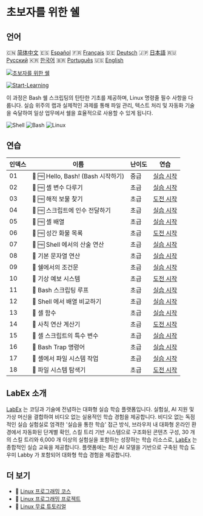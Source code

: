 # 초보자를 위한 쉘

## 언어

🇨🇳 [简体中文](README_zh.md) 🇪🇸 [Español](README_es.md) 🇫🇷 [Français](README_fr.md) 🇩🇪 [Deutsch](README_de.md) 🇯🇵 [日本語](README_ja.md) 🇷🇺 [Русский](README_ru.md) 🇰🇷 [한국어](README_ko.md) 🇧🇷 [Português](README_pt.md) 🇺🇸 [English](README.md) 

[![초보자를 위한 쉘](https://cover-creator.labex.io/shell-for-beginners.png?lang=ko)](https://labex.io/ko/courses/shell-for-beginners)

[![Start-Learning](https://img.shields.io/badge/Start-Learning-whitesmoke?style=for-the-badge)](https://labex.io/ko/courses/shell-for-beginners)

이 과정은 Bash 쉘 스크립팅의 탄탄한 기초를 제공하며, Linux 명령줄 필수 사항을 다룹니다. 실습 위주의 랩과 실제적인 과제를 통해 파일 관리, 텍스트 처리 및 자동화 기술을 숙달하여 일상 업무에서 쉘을 효율적으로 사용할 수 있게 됩니다.

![Shell](https://img.shields.io/badge/Shell-whitesmoke?style=for-the-badge&logo=shell)
![Bash](https://img.shields.io/badge/Bash-whitesmoke?style=for-the-badge&logo=bash)
![Linux](https://img.shields.io/badge/Linux-whitesmoke?style=for-the-badge&logo=linux)


## 연습

|   인덱스 | 이름                               | 난이도   | 연습                                                                                                                                     |
|----------|------------------------------------|----------|------------------------------------------------------------------------------------------------------------------------------------------|
|       01 | 🧩 🆓 Hello, Bash! (Bash 시작하기) | 중급     | <a target='_blank' href='https://labex.io/ko/labs/linux-hello-bash-388809?course=shell-for-beginners'>실습 시작</a>                      |
|       02 | 🧩 🆓 셸 변수 다루기               | 초급     | <a target='_blank' href='https://labex.io/ko/labs/shell-working-with-shell-variables-388810?course=shell-for-beginners'>실습 시작</a>    |
|       03 | 🎯 🆓 해적 보물 찾기               | 초급     | <a target='_blank' href='https://labex.io/ko/labs/shell-finding-the-pirate-s-treasure-388807?course=shell-for-beginners'>도전 시작</a>   |
|       04 | 🧩 🆓 스크립트에 인수 전달하기     | 초급     | <a target='_blank' href='https://labex.io/ko/labs/shell-passing-arguments-to-the-script-388811?course=shell-for-beginners'>실습 시작</a> |
|       05 | 🧩 🆓 셸 배열                      | 초급     | <a target='_blank' href='https://labex.io/ko/labs/shell-shell-arrays-388812?course=shell-for-beginners'>실습 시작</a>                    |
|       06 | 🎯 🆓 성간 화물 목록               | 초급     | <a target='_blank' href='https://labex.io/ko/labs/shell-interstellar-cargo-manifest-388869?course=shell-for-beginners'>도전 시작</a>     |
|       07 | 🧩 🆓 Shell 에서의 산술 연산       | 초급     | <a target='_blank' href='https://labex.io/ko/labs/shell-arithmetic-operations-in-shell-388813?course=shell-for-beginners'>실습 시작</a>  |
|       08 | 🧩  기본 문자열 연산               | 초급     | <a target='_blank' href='https://labex.io/ko/labs/shell-basic-string-operations-388814?course=shell-for-beginners'>실습 시작</a>         |
|       09 | 🧩  쉘에서의 조건문                | 초급     | <a target='_blank' href='https://labex.io/ko/labs/linux-conditional-statements-in-shell-388815?course=shell-for-beginners'>실습 시작</a> |
|       10 | 🎯  기상 예보 시스템               | 초급     | <a target='_blank' href='https://labex.io/ko/labs/shell-weather-advisory-system-388885?course=shell-for-beginners'>도전 시작</a>         |
|       11 | 🧩  Bash 스크립팅 루프             | 초급     | <a target='_blank' href='https://labex.io/ko/labs/shell-bash-scripting-loops-388816?course=shell-for-beginners'>실습 시작</a>            |
|       12 | 🧩  Shell 에서 배열 비교하기       | 초급     | <a target='_blank' href='https://labex.io/ko/labs/shell-comparing-arrays-in-shell-388817?course=shell-for-beginners'>실습 시작</a>       |
|       13 | 🧩  셸 함수                        | 초급     | <a target='_blank' href='https://labex.io/ko/labs/shell-shell-functions-388818?course=shell-for-beginners'>실습 시작</a>                 |
|       14 | 🎯  사칙 연산 계산기               | 초급     | <a target='_blank' href='https://labex.io/ko/labs/shell-four-function-calculator-388893?course=shell-for-beginners'>도전 시작</a>        |
|       15 | 🧩  셸 스크립트의 특수 변수        | 초급     | <a target='_blank' href='https://labex.io/ko/labs/shell-special-variables-in-shell-388819?course=shell-for-beginners'>실습 시작</a>      |
|       16 | 🧩  Bash Trap 명령어               | 초급     | <a target='_blank' href='https://labex.io/ko/labs/linux-bash-trap-command-388820?course=shell-for-beginners'>실습 시작</a>               |
|       17 | 🧩  셸에서 파일 시스템 작업        | 초급     | <a target='_blank' href='https://labex.io/ko/labs/shell-file-system-operations-in-shell-388821?course=shell-for-beginners'>실습 시작</a> |
|       18 | 🎯  파일 시스템 탐색기             | 초급     | <a target='_blank' href='https://labex.io/ko/labs/shell-file-system-explorer-388898?course=shell-for-beginners'>도전 시작</a>            |

## LabEx 소개

[LabEx](https://labex.io) 는 코딩과 기술에 전념하는 대화형 실습 학습 플랫폼입니다. 실험실, AI 지원 및 가상 머신을 결합하여 비디오 없는 실용적인 학습 경험을 제공합니다. 비디오 없는 독점적인 실습 실험실로 엄격한 '실습을 통한 학습' 접근 방식, 브라우저 내 대화형 온라인 환경에서 자동화된 단계별 확인, 스킬 트리 기반 시스템으로 구조화된 콘텐츠 구성, 30 개의 스킬 트리와 6,000 개 이상의 실험실을 포함하는 성장하는 학습 리소스로, [LabEx](https://labex.io) 는 종합적인 실습 교육을 제공합니다. 플랫폼에는 최신 AI 모델을 기반으로 구축된 학습 도우미 Labby 가 포함되어 대화형 학습 경험을 제공합니다.

## 더 보기

- 🔗 [Linux 프로그래밍 코스](https://github.com/labex-labs/awesome-programming-courses)
- 🔗 [Linux 프로그래밍 프로젝트](https://github.com/labex-labs/awesome-programming-projects)
- 🔗 [Linux 무료 튜토리얼](https://github.com/labex-labs/linux-free-tutorials)


